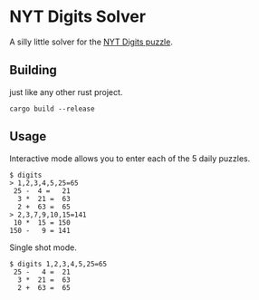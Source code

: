 # NYT Digits Solver

A silly little solver for the [NYT Digits puzzle](https://www.nytimes.com/puzzles/digits).

## Building

just like any other rust project.

```
cargo build --release
```

## Usage

Interactive mode allows you to enter each of the 5 daily puzzles.

```
$ digits
> 1,2,3,4,5,25=65
 25 -  4 =   21
  3 *  21 =  63
  2 +  63 =  65
> 2,3,7,9,10,15=141
 10 *  15 = 150
150 -   9 = 141
```

Single shot mode.

```
$ digits 1,2,3,4,5,25=65
 25 -   4 =  21
  3 *  21 =  63
  2 +  63 =  65
```